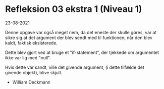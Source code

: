 # Refleksion 03 ekstra 1 (Niveau 1)

23-08-2021

Denne opgave var også meget nem, da det eneste der skulle gøres, var at sikre sig at det argument der blev sendt med til funktionen, når den blev kaldt, faktisk eksisterede.

Dette blev gjort ved at bruge et "if-statement", der tjekkede om argumentet ikke var lig med "null".

Hvis dette var sandt, ville det givende argument, (i dette tilfælde det givende objekt), blive skjult.


- William Deckmann